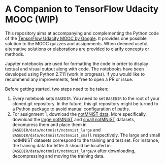A Companion to TensorFlow Udacity MOOC (WIP)
==========================================================================================

This repository aims at accompanying and complementing the Python code of the
[TensorFlow Udacity MOOC by Google](https://www.udacity.com/course/viewer#!/c-ud730). It provides one possible solution to
the MOOC quizzes and assignments. When deemed useful, alternative solutions or elaborations are provided to clarify
concepts or methods.

Jupyter notebooks are used for formatting the code in order to display textual and visual output along with code. The
notebooks have been developed using Python 2.7.11 (work in progress). If you would like to recommend any improvements, feel
free to open a PR or issue.

Before getting started, two steps need to be taken:

1. Every notebook sets `BASEDIR`. You need to set `BASEDIR` to the root of your cloned git repository. In the future, this
  git repository might be turned to a Python package to avoid manual configuration of paths.
2. For assignment 1, download the [notMNIST data](http://yaroslavvb.blogspot.co.uk/2011/09/notmnist-dataset.html).
  More specifically, download the [large notMNIST](http://yaroslavvb.com/upload/notMNIST/notMNIST_large.tar.gz) and
  [small notMNIST](notMNIST_small.tar.gz) datasets, decompress them and place them in
  `BASEDIR/data/notmnist/notmnist_large` and `BASEDIR/data/notmnist/notmnist_small` respectively. The large and small
  notMNIST datasets correspond to the training and test set. For instance, the training data for letter A should be located
  in `BASEDIR/data/notmnist/notmnist_large/A` after downloading, decompressing and moving the training data.
